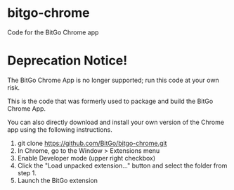 # bitgo-chrome
Code for the BitGo Chrome app

# Deprecation Notice!

The BitGo Chrome App is no longer supported; run this code at your own risk.

This is the code that was formerly used to package and build the BitGo Chrome App.

You can also directly download and install your own version of the Chrome app using the following instructions.

1. git clone https://github.com/BitGo/bitgo-chrome.git
2. In Chrome, go to the Window > Extensions menu 
3. Enable Developer mode (upper right checkbox)
4. Click the "Load unpacked extension..." button and select the folder from step 1.
5. Launch the BitGo extension
